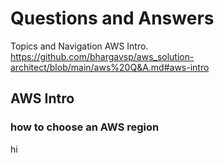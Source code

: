 # Questions and Answers
Topics and Navigation
AWS Intro. https://github.com/bhargavsp/aws_solution-architect/blob/main/aws%20Q&A.md#aws-intro

## AWS Intro
### how to choose an AWS region




























hi

